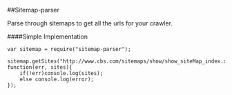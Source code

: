 ##Sitemap-parser

Parse through sitemaps to get all the urls for your crawler.

####Simple Implementation

    var sitemap = require("sitemap-parser");

	sitemap.getSites("http://www.cbs.com/sitemaps/show/show_siteMap_index.xml", function(err, sites){
		if(!err)console.log(sites);
		else console.log(error);
	});

